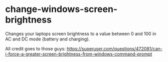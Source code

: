 # change-windows-screen-brightness
Changes your laptops screen brightness to a value between 0 and 100 in AC and DC mode (battery and charging).

All credit goes to those guys:
https://superuser.com/questions/472081/can-i-force-a-greater-screen-brightness-from-windows-command-prompt
